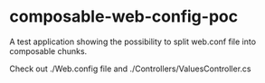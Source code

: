 # composable-web-config-poc

A test application showing the possibility to split web.conf file into composable chunks.

Check out ./Web.config file and ./Controllers/ValuesController.cs

